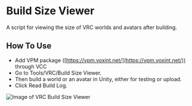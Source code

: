 # Build Size Viewer
 A script for viewing the size of VRC worlds and avatars after building.

## How To Use
- Add VPM package ([https://vpm.voxint.net/](https://vpm.voxint.net/)) through VCC   
- Go to Tools/VRC/Build Size Viewer.  
- Then build a world or an avatar in Unity, either for testing or upload.  
- Click Read Build Log.
 
![Image of VRC Build Size Viewer](https://i.imgur.com/ImG0Ak9.png)
